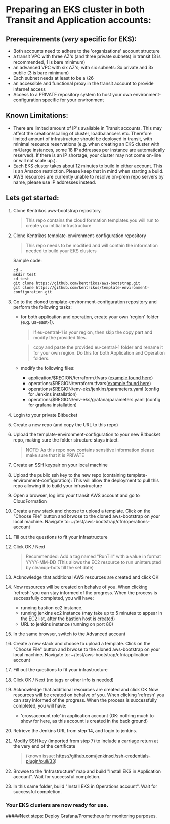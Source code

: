 # Preparing an EKS cluster in both Transit and Application accounts:

## Prerequirements (*very* specific for EKS):
* Both accounts need to adhere to the 'organizations' account structure
* a transit VPC with three AZ's (and three private subnets) in transit (3 is recommended, 1 is bare minimum)
* an advanced VPC with six AZ's; with six subnets: 3x private and 3x public (3 is bare minimum)
* Each subnet needs at least to be a /26 
* an accessible and functional proxy in the transit account to provide internet access
* Access to a PRIVATE repository system to host your own environment-configuration specific for your environment


## Known Limitations:  

* There are limited amount of IP's available in Transit accounts.  This may affect the creation/scaling of cluster, loadbalancers etc.  Therefore limited amount of infrastructure should be deployed in transit, with minimal resource reservations (e.g. when creating an EKS cluster with m4.large instances, some 18 IP addresses per instance are automatically reserved).  If there is an IP shortage, your cluster may not come on-line or will not scale up.).
* Each EKS cluster takes about 12 minutes to build in either account.  This is an Amazon restriction.  Please keep that in mind when starting a build.
* AWS resources are currently unable to resolve on-prem repo servers by name, please use IP addresses instead.


## Lets get started:  

1. Clone Kentrikos aws-bootstrap repository. 

	> This repo contains the cloud formation templates you will run to create you intitial infrastructure

2. Clone Kentrikos template-environment-configuration repository  
	> This repo needs to be modified and will contain the information needed to build your EKS clusters  

	Sample code:  
	
	```
	cd ~
	mkdir test  
	cd test
	git clone https://github.com/kentrikos/aws-bootstrap.git
	git clone https://github.com/kentrikos/template-environment-configuration.git
	```

3. Go to the cloned template-environment-configuration repository and perform the following tasks:  

	* for both application and operation, create your own 'region' folder (e.g. us-east-1).  

		> If eu-central-1 is your region, then skip the copy part and modify the provided files.  

		> copy and paste the provided eu-central-1 folder and rename it for your own region.  Do this for both Application and Operation folders.  

	* modify the following files:  
		* application/$REGION/terraform.tfvars ([example found here](application_terraform.tfvars.md))   
		* operations/$REGION/terraform.tfvars([example found here](operation_terraform.tfvars.md))  
		* operations/$REGION/env-eks/jenkins/parameters.yaml (config for Jenkins installation)
		* operations/$REGION/env-eks/grafana/parameters.yaml (config for grafana installation)

4. Login to your private Bitbucket
5. Create a new repo (and copy the URL to this repo)
6. Upload the template-environment-configuration to your new Bitbucket repo, making sure the folder structure stays intact.
    > NOTE: As this repo now contains sensitive information please make sure that it is PRIVATE
7. Create an SSH keypair on your local machine
8. Upload the public ssh key to the new repo (containing template-environment-configuration): This will allow the deployment to pull this repo allowing it to build your infrastructure
9. Open a browser, log into your transit AWS account and go to CloudFormation
10. Create a new stack and choose to upload a template.  Click on the "Choose File" button and brwose to the cloned aws-bootstrap on your local machine.  Navigate to: ~/test/aws-bootstrap/cfn/operations-account
11. Fill out the questions to fit your infrastructure
12. Click OK / Next 
    > Recommended: Add a tag named "RunTill" with a value in format YYYY-MM-DD (This allows the EC2 resource to run uninterupted by cleanup-bots till the set date)
13. Acknowledge that additional AWS resources are created and click OK
14. Now resources will be created on behalve of you.  When clicking 'refresh' you can stay informed of the progress.  When the process is successfully completed, you will have:
	* running bastion ec2 instance. 
	* running jenkins ec2 instance (may take up to 5 minutes to appear in the EC2 list, after the bastion host is created)
	* URL to jenkins instance (running on port 80)
15. In the same browser, switch to the Advanced account
16. Create a new stack and choose to upload a template. Click on the "Choose File" button and brwose to the cloned aws-bootstrap on your local machine.  Navigate to: ~/test/aws-bootstrap/cfn/application-account
17. Fill out the questions to fit your infrastructure
18. Click OK / Next (no tags or other info is needed)
19. Acknowledge that additional resources are created and click OK
    Now resources will be created on behalve of you.  When clicking 'refresh' you can stay informed of the progress.  When the process is successfully completed, you will have:
	* 'crossaccount role' in application account (OK: nothing much to show for here, as this account is created in the back ground)
20. Retrieve the Jenkins URL from step 14, and login to jenkins.  
21. Modify SSH key (imported from step 7) to include a carriage return at the very end of the certificate 
    > (known issue: <https://github.com/jenkinsci/ssh-credentials-plugin/pull/33>)
22. Browse to the 'Infrastructure" map and build "Install EKS in Application account".  Wait for successful completion.
23. In this same folder, build "Install EKS in Operations account".  Wait for successful completion.

### Your EKS clusters are now ready for use.

#####Next steps:
Deploy Grafana/Prometheus for monitoring purposes.


